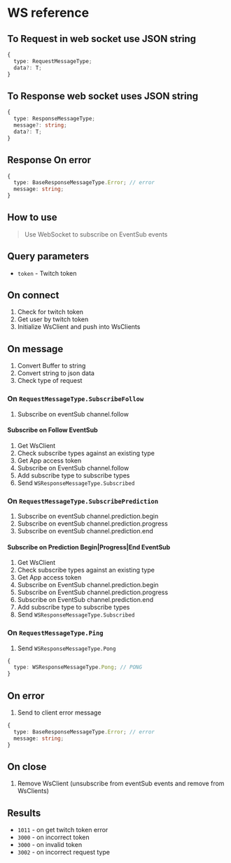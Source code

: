# WS reference

## To Request in web socket use JSON string

```typescript
{
  type: RequestMessageType;
  data?: T;
}
```

## To Response web socket uses JSON string

```typescript
{
  type: ResponseMessageType;
  message?: string;
  data?: T;
}
```

## Response On error

```typescript
{
  type: BaseResponseMessageType.Error; // error
  message: string;
}
```

## How to use

> Use WebSocket to subscribe on EventSub events

## Query parameters

- `token` - Twitch token

## On connect

1. Check for twitch token
2. Get user by twitch token
3. Initialize WsClient and push into WsClients

## On message

1. Convert Buffer to string
2. Convert string to json data
3. Check type of request

### On `RequestMessageType.SubscribeFollow`

1. Subscribe on eventSub channel.follow

#### Subscribe on Follow EventSub

1. Get WsClient
2. Check subscribe types against an existing type
3. Get App access token
4. Subscribe on EventSub channel.follow
5. Add subscribe type to subscribe types
6. Send `WSResponseMessageType.Subscribed`

### On `RequestMessageType.SubscribePrediction`

1. Subscribe on eventSub channel.prediction.begin
2. Subscribe on eventSub channel.prediction.progress
3. Subscribe on eventSub channel.prediction.end

#### Subscribe on Prediction Begin|Progress|End EventSub

1. Get WsClient
2. Check subscribe types against an existing type
3. Get App access token
4. Subscribe on EventSub channel.prediction.begin
5. Subscribe on EventSub channel.prediction.progress
6. Subscribe on EventSub channel.prediction.end
7. Add subscribe type to subscribe types
8. Send `WSResponseMessageType.Subscribed`

### On `RequestMessageType.Ping`

1. Send `WSResponseMessageType.Pong`

```typescript
{
  type: WSResponseMessageType.Pong; // PONG
}
```

## On error

1. Send to client error message

```typescript
{
  type: BaseResponseMessageType.Error; // error
  message: string;
}
```

## On close

1. Remove WsClient (unsubscribe from eventSub events and remove from WsClients)

## Results

- `1011` - on get twitch token error
- `3000` - on incorrect token
- `3000` - on invalid token
- `3002` - on incorrect request type
